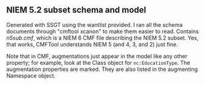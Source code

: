 ## NIEM 5.2 subset schema and model

Generated with SSGT using the wantlist provided.  I ran all the schema documents through "cmftool xcanon" to make them easier to read.  Contains *n5sub.cmf*, which is a NIEM 6 CMF file describing the NIEM 5.2 subset.  Yes, that works, CMFTool understands NIEM 5 (and 4, 3, and 2) just fine.

Note that in CMF, augmentations just appear in the model like any other property; for example, look at the Class object for `nc:EducationType`.  The augmentation properties are marked.  They are also listed in the augmenting Namespace object.